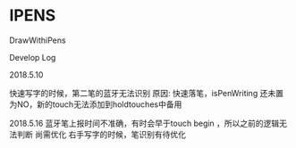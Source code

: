 # IPENS
DrawWithiPens

Develop Log

2018.5.10  

快速写字的时候，第二笔的蓝牙无法识别
原因: 快速落笔，isPenWriting 还未置为NO，新的touch无法添加到holdtouches中备用


2018.5.16
蓝牙笔上报时间不准确，有时会早于touch begin ，所以之前的逻辑无法判断
尚需优化  右手写字的时候，笔识别有待优化
